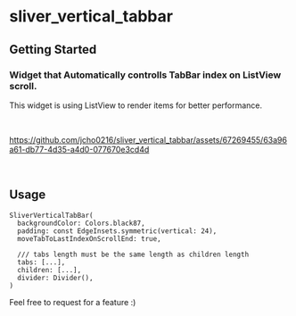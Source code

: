 # sliver_vertical_tabbar

## Getting Started

### Widget that Automatically controlls TabBar index on ListView scroll.
 
This widget is using ListView to render items for better performance.
  
<br/>

https://github.com/jcho0216/sliver_vertical_tabbar/assets/67269455/63a96a61-db77-4d35-a4d0-077670e3cd4d

<br/>

## Usage
```
SliverVerticalTabBar(
  backgroundColor: Colors.black87,
  padding: const EdgeInsets.symmetric(vertical: 24),
  moveTabToLastIndexOnScrollEnd: true,

  /// tabs length must be the same length as children length
  tabs: [...],
  children: [...],
  divider: Divider(),
)
```

Feel free to request for a feature :)
